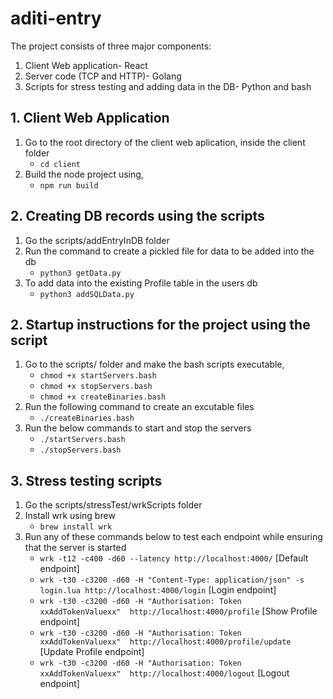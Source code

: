 # aditi-entry
The project consists of three major components:
1. Client Web application- React
2. Server code (TCP and HTTP)- Golang
3. Scripts for stress testing and adding data in the DB- Python and bash

## 1. Client Web Application 
1. Go to the root directory of the client web aplication, inside the client folder 
    - `cd client`
2. Build the node project using, 
    - `npm run build `

## 2. Creating DB records using the scripts
1. Go the scripts/addEntryInDB folder 
2. Run the command to create a pickled file for data to be added into the db 
    - `python3 getData.py`
3. To add data into the existing Profile table in the users db
    - `python3 addSQLData.py`

## 2. Startup instructions for the project using the script 
1. Go to the scripts/ folder and make the bash scripts executable, 
    - `chmod +x startServers.bash`
    - `chmod +x stopServers.bash`
    - `chmod +x createBinaries.bash`
2. Run the following command to create an excutable files
    - `./createBinaries.bash`
3. Run the below commands to start and stop the servers
    - `./startServers.bash`
    - `./stopServers.bash`

## 3. Stress testing scripts
1. Go the scripts/stressTest/wrkScripts folder
2. Install wrk using brew 
    - `brew install wrk`
3. Run any of these commands below to test each endpoint while ensuring that the server is started
    - `wrk -t12 -c400 -d60 --latency http://localhost:4000/` [Default endpoint]
    - `wrk -t30 -c3200 -d60 -H "Content-Type: application/json" -s login.lua http://localhost:4000/login` [Login endpoint]
    - `wrk -t30 -c3200 -d60 -H "Authorisation: Token xxAddTokenValuexx"  http://localhost:4000/profile` [Show Profile endpoint]
    - `wrk -t30 -c3200 -d60 -H "Authorisation: Token xxAddTokenValuexx"  http://localhost:4000/profile/update` [Update Profile endpoint]
    - `wrk -t30 -c3200 -d60 -H "Authorisation: Token xxAddTokenValuexx"  http://localhost:4000/logout` [Logout endpoint]

